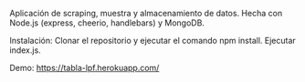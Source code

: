 Aplicación de scraping, muestra y almacenamiento de datos. Hecha con Node.js (express, cheerio, handlebars) y MongoDB.

Instalación: Clonar el repositorio y ejecutar el comando npm install. Ejecutar index.js.

Demo: https://tabla-lpf.herokuapp.com/
